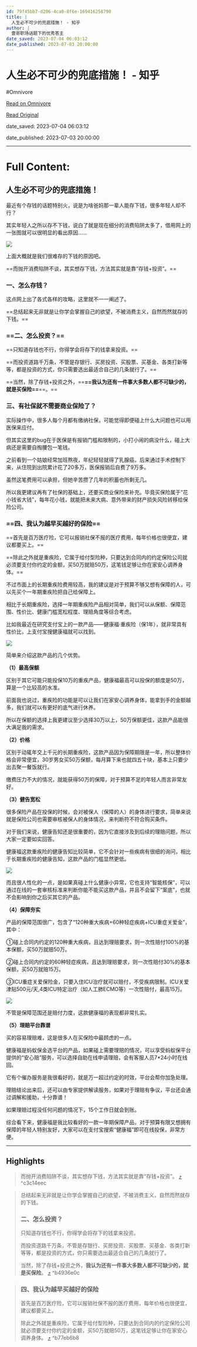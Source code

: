 ```yaml
---
id: 79f45bb7-d206-4ca0-8f6e-169416258790
title: |
  人生必不可少的兜底措施！ - 知乎
author: |
  壹哥​​职场话题下的优秀答主
date_saved: 2023-07-04 06:03:12
date_published: 2023-07-03 20:00:00
---
```


# 人生必不可少的兜底措施！ - 知乎
#Omnivore

[Read on Omnivore](https://omnivore.app/me/https-zhuanlan-zhihu-com-p-638070081-189205b0a2f)

[Read Original](https://zhuanlan.zhihu.com/p/638070081)

date_saved: 2023-07-04 06:03:12

date_published: 2023-07-03 20:00:00

--- 

# Full Content: 

## 人生必不可少的兜底措施！

最近有个存钱的话题特别火，说是为啥爸妈那一辈人能存下钱，很多年轻人却不行？

其实年轻人之所以存不下钱，说白了就是现在细分的消费陷阱太多了，借用网上的一张图就可以很明显的看出原因......

![](https://proxy-prod.omnivore-image-cache.app/293x400,sm0ApqxABcDpe1mq0M1R8ILTGyA6G6AfeuioHie8zjWI/https://pic1.zhimg.com/v2-e747b0cd7ccde79233e1434c82405108_b.jpg)

上面大概就是我们很难存的下钱的原因吧。

==而抛开消费陷阱不谈，其实想存下钱，方法其实就是靠“存钱+投资”。==

### **一、怎么存钱？**

这点网上出了各式各样的攻略，这里就不一一阐述了。

==总结起来无非就是让你学会掌握自己的欲望，不被消费主义，自然而然就存的下钱。==

### **==二、怎么投资？==**

==只知道存钱也不行，你得学会将存下的钱拿来投资。==

==而投资道路千万条，不管是存银行、买房投资、买股票、买基金、各类打新等等，都是投资的方式，你只需要选出最适合自己的几条就行了。==

==当然，除了存钱+投资之外，==**==我认为还有一件事大多数人都不可缺少的，就是买保险==**==。==

### **三、有社保就不需要商业保险了？**

实际操作中，很多人每个月都有缴纳社保，可能觉得即便碰上什么大问题也可以用医保来应付。

但其实这里的bug在于医保是有报销门槛和限制的，小打小闹的病没什么，碰上大病还是需要自掏腰包一笔钱。

之前看到一个姑娘经常加班熬夜，年纪轻轻就得了乳腺癌，后来通过手术控制下来，从住院到出院累计花了20多万，医保报销后自费了9万多。

虽然这笔费用可以承担，但她辛苦攒了几年的积蓄也所剩无几。

所以我更建议再有了社保的基础上，还要买商业保险来补充。毕竟买保险属于“花小钱省大钱”，每年花小钱，就能把未来大病、意外带来的财产损失风险转移给保险公司。

### **==四、我认为越早买越好的保险==**

==首先是百万医疗险，它可以报销社保不报的医疗费用，每年价格也很便宜，建议都要买上。==

==除此之外就是重疾险，它属于给付型险种，只要达到合同内的约定保险公司就必须要支付你约定的金额，买50万就赔50万，这笔钱足够让你在家安心调养身体。==

不过市面上的长期重疾险费用较高，我的建议是对于预算不够又想有保障的人，可以先买个一年期重疾险把自己给保障上。

相比于长期重疾险，选择一年期重疾险产品相对简单，我们可以从保额、保障范围、性价比、健康门槛宽松程度、理赔角度等综合考虑。

比如我最近在研究支付宝上的一款产品——健康福·重疾险（保1年），就非常具有性价比，上支付宝搜健康福就可以找到。

![](https://proxy-prod.omnivore-image-cache.app/468x929,sYO9HloIweRHtStlRkY5pYoKjiu7TuHvbA2xhKhncPHA/https://pic3.zhimg.com/v2-b132e026f0a0cabac0effa80e88275b2_b.jpg)

简单来介绍这款产品的几个优势。

**（1）最高保额**

区别于其它可能只能投保10万的重疾产品，健康福最高可以投保的额度是50万，算是一个比较高的水准。

前面我也说过，重疾险的功能是可以让我们在家安心调养身体，能拿到手的金额越多，我们就可以有更好的底气进行休养。

所以在保额的选择上我更建议至少选择30万以上，50万保额更佳，这款产品能很大满足我的需求。

**（2）价格**

区别于动辄年交上千元的长期重疾险，这款产品因为保障期限是一年，所以整体价格会非常便宜，30岁男女买50万保额，每月算下来也就四五十块，基本上只要少出去聚一餐饭就行。

缴费压力不大的情况，就能获得50万的保障，对于预算不足的年轻人而言非常友好。

**（3）健告宽松**

很多保险产品在投保的时候，会对被保人（保障的人）的身体进行要求，简单来说就是保险公司也需要审核被保人的身体情况，来判断符不符合购买条件。

对于我们来说，健康告知还是很重要的，因为它直接涉及到后续的理赔问题，所以大家一定要如实回答。

健康福这款重疾险的健康告知比较简单，它不会针对一些疾病有很细的询问，相比于长期重疾险的健康告知，这款产品的门槛显然更低。 

![](https://proxy-prod.omnivore-image-cache.app/497x323,si1RnNW9NPmH4WETJVVyzPSRyRtOWs-PbccOg6YKjtZc/https://pic2.zhimg.com/v2-cd568b1cc1b93cfc46e9700159b17361_b.jpg)

而且很人性化的一点，是如果真碰上什么健康小异常，它也支持“智能核保”，可以通过在线的一套审核标准来判断你能不能买这款产品，并且不会留下“案底”，也就不会影响到你之后买其它的产品。

**（4）保障夯实**

产品的保障范围很广，包含了“120种重大疾病+60种轻症疾病+ICU重症关爱金”，其中：

①碰上合同内约定的120种重大疾病，且达到理赔要求，则一次性赔付100%的基本保额，买50万就赔50万。

②碰上合同内约定的60种轻症疾病，且达到理赔要求，则一次性赔付30%的基本保额，买50万就赔15万。

③ICU重症关爱保险金，只要入住ICU治疗就可以赔付，不受疾病限制。ICU关爱津贴500元/天,4类ICU特定治疗（如人工肺ECMO等）一次性赔付，最高15万。

![](https://proxy-prod.omnivore-image-cache.app/429x365,sAWioxaKjaBmFNa-003NyBhK8FI-8qt0OD9bQn_R4Kms/https://pic4.zhimg.com/v2-93b7de5e7c29cfe687b50ebb16b53b3b_b.jpg)

不管是保障范围还是赔付力度，这款健康福的表现都非常扎实。

**（5）理赔平台靠谱**

买的容易理赔难，这是很多人在买保险中最顾虑的一点。

健康福是蚂蚁保金选平台的产品，如果碰上需要理赔的情况，可以享受蚂蚁保平台提供的“安心赔”服务，可以选择自助在线申请理赔，会有客服人员7\*24小时在线回。

它有个催办服务是我很看好的，就是万一超过约定的时效，平台会帮你加急处理。

理赔结论出来后，还可以由专家提供解读服务，如果对于理赔有争议，平台还会通过调解和援助，十分靠谱！

如果理赔过程没任何问题的情况下，15个工作日就会到账。

综合看下来，健康福是我比较看好的一款一年期保障产品，对于预算有限又想拥有保障的年轻人特别友好，大家可以在支付宝搜索“健康福”即可在线投保，非常方便。

---

## Highlights

> 而抛开消费陷阱不谈，其实想存下钱，方法其实就是靠“存钱+投资”。 [⤴️](https://omnivore.app/me/https-zhuanlan-zhihu-com-p-638070081-189205b0a2f#c3c14eec-5358-45b5-84f8-39e84cc01084)  ^c3c14eec

> 总结起来无非就是让你学会掌握自己的欲望，不被消费主义，自然而然就存的下钱。
> 
> ### **二、怎么投资？**
> 
> 只知道存钱也不行，你得学会将存下的钱拿来投资。
> 
> 而投资道路千万条，不管是存银行、买房投资、买股票、买基金、各类打新等等，都是投资的方式，你只需要选出最适合自己的几条就行了。
> 
> 当然，除了存钱+投资之外，**我认为还有一件事大多数人都不可缺少的，就是买保险**。 [⤴️](https://omnivore.app/me/https-zhuanlan-zhihu-com-p-638070081-189205b0a2f#b4936e0c-23a3-4153-9ef7-a6540e86cad0)  ^b4936e0c

> ### **四、我认为越早买越好的保险**
> 
> 首先是百万医疗险，它可以报销社保不报的医疗费用，每年价格也很便宜，建议都要买上。
> 
> 除此之外就是重疾险，它属于给付型险种，只要达到合同内的约定保险公司就必须要支付你约定的金额，买50万就赔50万，这笔钱足够让你在家安心调养身体。 [⤴️](https://omnivore.app/me/https-zhuanlan-zhihu-com-p-638070081-189205b0a2f#b77eb6b8-8d52-42dd-8319-b1b38eb3ed2d)  ^b77eb6b8

